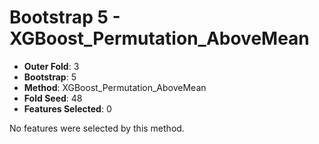 # Bootstrap 5 - XGBoost_Permutation_AboveMean

- **Outer Fold**: 3
- **Bootstrap**: 5
- **Method**: XGBoost_Permutation_AboveMean
- **Fold Seed**: 48
- **Features Selected**: 0

No features were selected by this method.
